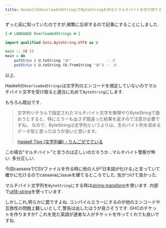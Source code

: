 ```yaml
---
title: HaskellのOverloadedStringsでByteStringを作るとマルチバイトを切り捨てる罠があります
---
```


ずっと前に知っていたのですが,頻繁に忘却するので記事にすることにしました.

~~~hs
{-# LANGUAGE OverloadedStrings #-}

import qualified Data.ByteString.UTF8 as U

main :: IO ()
main = do
    putStrLn $ U.toString "あ"                -- B
    putStrLn $ U.toString (U.fromString "あ") -- あ
~~~

以上.

Haskellの`OverloadedStrings`は文字列のエンコードを規定していないのでマルチバイト文字を受け取ると適当に丸めて`ByteString`にします.

もちろん既出です.

> 文字列リテラルで指定されたマルチバイト文字を無理やりByteStringで扱おうとすると、特にエラーも出さず間違った結果を返すので注意が必要ですね。
> なので、ByteStringは文字列というよりは、生のバイト列を収めるデータ型と思ったほうが良いと思います。
>
> [Haskell Tips (文字列編) - りんごがでている](http://bicycle1885.hatenablog.com/entry/2012/12/24/234707)

この場合"マルチバイト"と言うのは正しいのだろうか…マルチバイト警察が怖い.
多分正しい.

今回cassavaでCSVファイルを作る時に他の人が｢日本語が化ける｣と言っていて確かに化けるのでcassavaにissueを建てるところでした.
気がつけて良かった.

マルチバイト文字列を`ByteString`にする時は[string-transform](https://www.stackage.org/package/string-transform)を使います.
内部で[utf8-string](https://www.stackage.org/package/utf8-string)を使っています.

しかしこれ,明らかに罠ですよね.
コンパイルエラーにするのが他のエンコードや互換性の問題上難しいとして,警告は出したほうが良さそうです.
GHCのチケットを作りますか?
これを見た英語が達者な人がチケットを作ってくれても良いですね.
